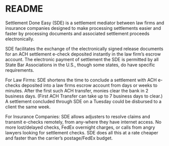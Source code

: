 # README

Settlement Done Easy (SDE) is a settlement mediator between law firms and insurance companies designed to make processing settlements easier and faster by processing documents and associated settlement proceeds electronically.

SDE facilitates the exchange of the electronically signed release documents for an ACH settlement e-check deposited instantly in the law firm’s escrow account. The electronic payment of settlement the SDE is permitted by all State Bar Associations in the U.S.,
though some states, do have specific requirements.

For Law Firms:
SDE shortens the time to conclude a settlement with ACH e-checks deposited into a law firms escrow account from days or weeks to minutes. After the first such ACH transfer, monies clear the bank in 2 business days. (First ACH Transfer can take
up to 7 business days to clear.) A settlement concluded through SDE on a Tuesday could be disbursed to a client the same week.

For Insurance Companies:
SDE allows adjusters to resolve claims and transmit e-checks remotely, from any-where they have internet access. No more lost/delayed checks, FedEx overnight charges, or calls from angry lawyers looking for settlement checks. SDE does all this at a rate cheaper and faster than the carrier’s postage/FedEx budget.